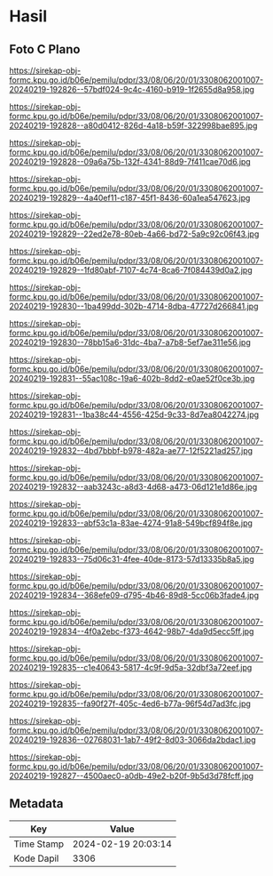 # Hasil

## Foto C Plano

https://sirekap-obj-formc.kpu.go.id/b06e/pemilu/pdpr/33/08/06/20/01/3308062001007-20240219-192826--57bdf024-9c4c-4160-b919-1f2655d8a958.jpg

https://sirekap-obj-formc.kpu.go.id/b06e/pemilu/pdpr/33/08/06/20/01/3308062001007-20240219-192828--a80d0412-826d-4a18-b59f-322998bae895.jpg

https://sirekap-obj-formc.kpu.go.id/b06e/pemilu/pdpr/33/08/06/20/01/3308062001007-20240219-192828--09a6a75b-132f-4341-88d9-7f411cae70d6.jpg

https://sirekap-obj-formc.kpu.go.id/b06e/pemilu/pdpr/33/08/06/20/01/3308062001007-20240219-192829--4a40ef11-c187-45f1-8436-60a1ea547623.jpg

https://sirekap-obj-formc.kpu.go.id/b06e/pemilu/pdpr/33/08/06/20/01/3308062001007-20240219-192829--22ed2e78-80eb-4a66-bd72-5a9c92c06f43.jpg

https://sirekap-obj-formc.kpu.go.id/b06e/pemilu/pdpr/33/08/06/20/01/3308062001007-20240219-192829--1fd80abf-7107-4c74-8ca6-7f084439d0a2.jpg

https://sirekap-obj-formc.kpu.go.id/b06e/pemilu/pdpr/33/08/06/20/01/3308062001007-20240219-192830--1ba499dd-302b-4714-8dba-47727d266841.jpg

https://sirekap-obj-formc.kpu.go.id/b06e/pemilu/pdpr/33/08/06/20/01/3308062001007-20240219-192830--78bb15a6-31dc-4ba7-a7b8-5ef7ae311e56.jpg

https://sirekap-obj-formc.kpu.go.id/b06e/pemilu/pdpr/33/08/06/20/01/3308062001007-20240219-192831--55ac108c-19a6-402b-8dd2-e0ae52f0ce3b.jpg

https://sirekap-obj-formc.kpu.go.id/b06e/pemilu/pdpr/33/08/06/20/01/3308062001007-20240219-192831--1ba38c44-4556-425d-9c33-8d7ea8042274.jpg

https://sirekap-obj-formc.kpu.go.id/b06e/pemilu/pdpr/33/08/06/20/01/3308062001007-20240219-192832--4bd7bbbf-b978-482a-ae77-12f5221ad257.jpg

https://sirekap-obj-formc.kpu.go.id/b06e/pemilu/pdpr/33/08/06/20/01/3308062001007-20240219-192832--aab3243c-a8d3-4d68-a473-06d121e1d86e.jpg

https://sirekap-obj-formc.kpu.go.id/b06e/pemilu/pdpr/33/08/06/20/01/3308062001007-20240219-192833--abf53c1a-83ae-4274-91a8-549bcf894f8e.jpg

https://sirekap-obj-formc.kpu.go.id/b06e/pemilu/pdpr/33/08/06/20/01/3308062001007-20240219-192833--75d06c31-4fee-40de-8173-57d13335b8a5.jpg

https://sirekap-obj-formc.kpu.go.id/b06e/pemilu/pdpr/33/08/06/20/01/3308062001007-20240219-192834--368efe09-d795-4b46-89d8-5cc06b3fade4.jpg

https://sirekap-obj-formc.kpu.go.id/b06e/pemilu/pdpr/33/08/06/20/01/3308062001007-20240219-192834--4f0a2ebc-f373-4642-98b7-4da9d5ecc5ff.jpg

https://sirekap-obj-formc.kpu.go.id/b06e/pemilu/pdpr/33/08/06/20/01/3308062001007-20240219-192835--c1e40643-5817-4c9f-9d5a-32dbf3a72eef.jpg

https://sirekap-obj-formc.kpu.go.id/b06e/pemilu/pdpr/33/08/06/20/01/3308062001007-20240219-192835--fa90f27f-405c-4ed6-b77a-96f54d7ad3fc.jpg

https://sirekap-obj-formc.kpu.go.id/b06e/pemilu/pdpr/33/08/06/20/01/3308062001007-20240219-192836--02768031-1ab7-49f2-8d03-3066da2bdac1.jpg

https://sirekap-obj-formc.kpu.go.id/b06e/pemilu/pdpr/33/08/06/20/01/3308062001007-20240219-192827--4500aec0-a0db-49e2-b20f-9b5d3d78fcff.jpg


## Metadata

| Key        | Value               |
| ---------- | ------------------- |
| Time Stamp | 2024-02-19 20:03:14 |
| Kode Dapil | 3306                |



